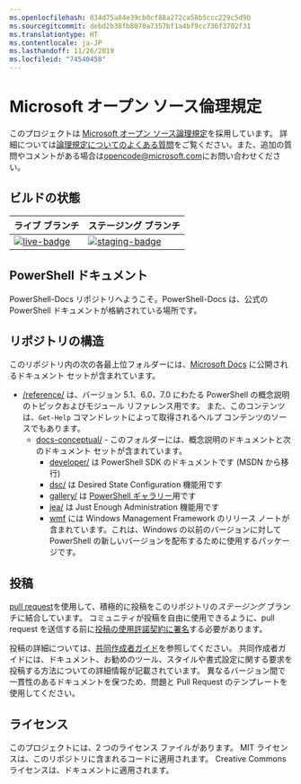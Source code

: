 ```yaml
---
ms.openlocfilehash: 034d75a84e39cb0cf88a272ca58b5ccc229c5d9b
ms.sourcegitcommit: debd2b38fb8070a7357bf1a4bf9cc736f3702f31
ms.translationtype: HT
ms.contentlocale: ja-JP
ms.lasthandoff: 11/26/2019
ms.locfileid: "74540458"
---
```

# <a name="microsoft-open-source-code-of-conduct"></a>Microsoft オープン ソース倫理規定

このプロジェクトは [Microsoft オープン ソース論理規定](https://opensource.microsoft.com/codeofconduct/)を採用しています。 詳細については[論理規定についてのよくある質問](https://opensource.microsoft.com/codeofconduct/faq/)をご覧ください。また、追加の質問やコメントがある場合は[opencode@microsoft.com](mailto:opencode@microsoft.com)にお問い合わせください。

[live-badge]: https://powershell.visualstudio.com/PowerShell-Docs/_apis/build/status/PowerShell-Docs-CI?branchName=live
[staging-badge]: https://powershell.visualstudio.com/PowerShell-Docs/_apis/build/status/PowerShell-Docs-CI?branchName=staging

## <a name="build-status"></a>ビルドの状態

| ライブ ブランチ | ステージング ブランチ |
|:------------|:---------------|
| [![live-badge][]][live-badge] | [![staging-badge][]][staging-badge]

## <a name="powershell-documentation"></a>PowerShell ドキュメント

PowerShell-Docs リポジトリへようこそ。PowerShell-Docs は、公式の PowerShell ドキュメントが格納されている場所です。

## <a name="repository-structure"></a>リポジトリの構造

このリポジトリ内の次の各最上位フォルダーには、[Microsoft Docs](https://docs.microsoft.com/powershell) に公開されるドキュメント セットが含まれています。

- [/reference/](https://docs.microsoft.com/powershell/scripting/) は、バージョン 5.1、6.0、7.0 にわたる PowerShell の概念説明のトピックおよびモジュール リファレンス用です。 また、このコンテンツは、`Get-Help` コマンドレットによって取得されるヘルプ コンテンツのソースでもあります。
  - [docs-conceptual/](https://docs.microsoft.com/powershell) - このフォルダーには、概念説明のドキュメントと次のドキュメント セットが含まれています。
    - [developer/](https://docs.microsoft.com/powershell/scripting/developer/) は PowerShell SDK のドキュメントです (MSDN から移行)
    - [dsc/](https://docs.microsoft.com/powershell/scripting/dsc/) は Desired State Configuration 機能用です
    - [gallery/](https://docs.microsoft.com/powershell/scripting/gallery) は [PowerShell ギャラリー](https://www.powershellgallery.com/)用です
    - [jea/](https://docs.microsoft.com/powershell/scripting/jea/) は Just Enough Administration 機能用です
    - [wmf](https://docs.microsoft.com/powershell/scripting/wmf/overview) には Windows Management Framework のリリース ノートが含まれています。これは、Windows の以前のバージョンに対して PowerShell の新しいバージョンを配布するために使用するパッケージです。

## <a name="contributing"></a>投稿

[pull request](https://help.github.com/articles/using-pull-requests/)を使用して、積極的に投稿をこのリポジトリの*ステージング* ブランチに結合しています。
コミュニティが投稿を自由に使用できるように、pull request を送信する前に[投稿の使用許諾契約に署名](https://cla.microsoft.com/)する必要があります。

投稿の詳細については、[共同作成者ガイド](https://docs.microsoft.com/contribute/powershell/powershell-contribute)を参照してください。 共同作成者ガイドには、ドキュメント、お勧めのツール、スタイルや書式設定に関する要求を投稿する方法についての詳細情報が記載されています。 異なるバージョン間で一貫性のあるドキュメントを保つため、問題と Pull Request のテンプレートを使用してください。

## <a name="licenses"></a>ライセンス

このプロジェクトには、2 つのライセンス ファイルがあります。 MIT ライセンスは、このリポジトリに含まれるコードに適用されます。 Creative Commons ライセンスは、ドキュメントに適用されます。